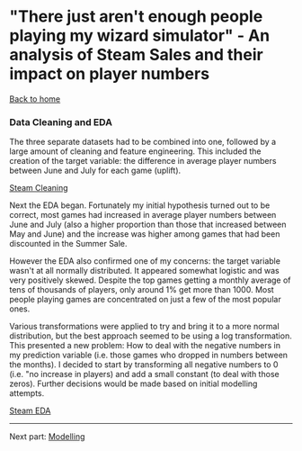 
# "There just aren't enough people playing my wizard simulator" - An analysis of Steam Sales and their impact on player numbers

[Back to home](../../)

### **Data Cleaning and EDA**

The three separate datasets had to be combined into one, followed by a large amount of cleaning and feature engineering. This included the creation of the target variable: the difference in average player numbers between June and July for each game (uplift).

[Steam Cleaning](steam_data_cleaning.ipynb)


Next the EDA began. Fortunately my initial hypothesis turned out to be correct, most games had increased in average player numbers between June and July (also a higher proportion than those that increased between May and June) and the increase was higher among games that had been discounted in the Summer Sale.

However the EDA also confirmed one of my concerns: the target variable wasn't at all normally distributed. It appeared somewhat logistic and was very positively skewed. Despite the top games getting a monthly average of tens of thousands of players, only around 1% get more than 1000. Most people playing games are concentrated on just a few of the most popular ones.

Various transformations were applied to try and bring it to a more normal distribution, but the best approach seemed to be using a log transformation. This presented a new problem: How to deal with the negative numbers in my prediction variable (i.e. those games who dropped in numbers between the months). I decided to start by transforming all negative numbers to 0 (i.e. "no increase in players) and add a small constant (to deal with those zeros). Further decisions would be made based on initial modelling attempts.

[Steam EDA](notebooks/steam_eda.ipynb)

---

Next part: [Modelling](../modelling)
